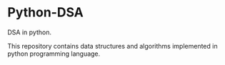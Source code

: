 # Python-DSA
DSA in python.

This repository contains data structures and algorithms implemented in python programming language.

